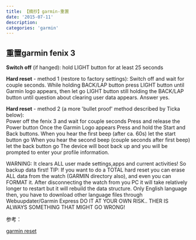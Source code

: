 ```yaml
---
title: 【摘抄】garmin-重置
date: '2015-07-11'
description:
categories: 'garmin'
---
```


## 重置garmin fenix 3

**Switch off** (if hanged): hold LIGHT button for at least 25 seconds  

**Hard reset** - method 1 (restore to factory settings): Switch off and wait for couple seconds. While holding BACK/LAP button press LIGHT button until Garmin logo appears, then let go LIGHT button still holding the BACK/LAP button until question about clearing user data appears. Answer yes.  

**Hard reset** - method 2 (a more 'bullet proof' method described by Ticka below):  
Power off the fenix 3 and wait for couple seconds
Press and release the Power button
Once the Garmin Logo appears Press and hold the Start and Back buttons.
When you hear the first beep (after ca. 60s) let the start button go
When you hear the second beep (couple seconds after first beep) let the back button go
The device will boot back up and you will be prompted to enter your profile information.  

WARNING: It clears ALL user made settings,apps and current activities! So backup data first!
TIP: If you want to do a TOTAL hard reset you can erase ALL data from the watch (GARMIN directory also), and even you can FORMAT it. After disconnecting the watch from you PC it will take relatively longer to restart but it will rebuild the data structure. Only English language then, you have to download other language files through Webuupdater/Garmin Express
DO IT AT YOUR OWN RISK.. THER IS ALWAYS SOMETHING THAT MIGHT GO WRONG!  



参考：  

[garmin reset](https://forums.garmin.com/showthread.php?227684-Hard-reset-Service-menu-Data-Backup)  